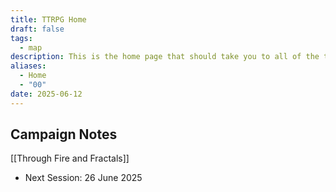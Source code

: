 ```yaml
---
title: TTRPG Home
draft: false
tags:
  - map
description: This is the home page that should take you to all of the tabletop games related campaigns.
aliases:
  - Home
  - "00"
date: 2025-06-12
---
```


## Campaign Notes

[[Through Fire and Fractals]]
- Next Session: 26 June 2025